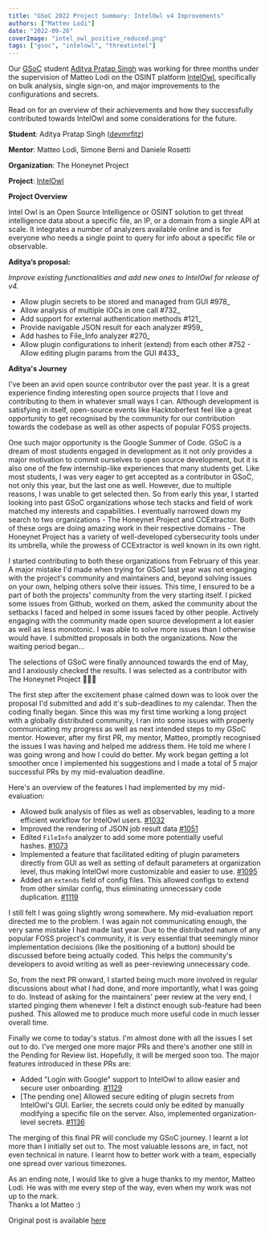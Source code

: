 ```yaml
---
title: "GSoC 2022 Project Summary: IntelOwl v4 Improvements"
authors: ["Matteo Lodi"]
date: "2022-09-26"
coverImage: "intel_owl_positive_reduced.png"
tags: ["gsoc", "intelowl", "threatintel"]
---
```

Our [GSoC](https://summerofcode.withgoogle.com/) student [Aditya Pratap Singh](https://github.com/devmrfitz) was working for three months under the supervision of Matteo Lodi on the OSINT platform [IntelOwl](https://github.com/intelowlproject/IntelOwl), specifically on bulk analysis, single sign-on, and major improvements to the configurations and secrets.

Read on for an overview of their achievements and how they successfully contributed towards IntelOwl and some considerations for the future.

<!--more-->

**Student**: Aditya Pratap Singh ([devmrfitz](https://github.com/devmrfitz))

**Mentor**: Matteo Lodi, Simone Berni and Daniele Rosetti

**Organization**: The Honeynet Project

**Project**: [IntelOwl](https://github.com/intelowlproject/IntelOwl)

**Project Overview**

Intel Owl is an Open Source Intelligence or OSINT solution to get threat intelligence data about a specific file, an IP, or a domain from a single API at scale. It integrates a number of analyzers available online and is for everyone who needs a single point to query for info about a specific file or observable.

**Aditya’s proposal:**

_Improve existing functionalities and add new ones to IntelOwl for release of v4._

- Allow plugin secrets to be stored and managed from GUI #978_
- Allow analysis of multiple IOCs in one call #732_
- Add support for external authentication methods #121_
- Provide navigable JSON result for each analyzer #959_
- Add hashes to File\_Info analyzer #270_
- Allow plugin configurations to inherit (extend) from each other #752 - Allow editing plugin params from the GUI #433_

**Aditya's Journey**

I've been an avid open source contributor over the past year. It is a great experience finding interesting open source projects that I love and contributing to them in whatever small ways I can. Although development is satisfying in itself, open-source events like Hacktoberfest feel like a great opportunity to get recognised by the community for our contribution towards the codebase as well as other aspects of popular FOSS projects.

One such major opportunity is the Google Summer of Code. GSoC is a dream of most students engaged in development as it not only provides a major motivation to commit ourselves to open source development, but it is also one of the few internship-like experiences that many students get. Like most students, I was very eager to get accepted as a contributor in GSoC, not only this year, but the last one as well. However, due to multiple reasons, I was unable to get selected then. So from early this year, I started looking into past GSoC organizations whose tech stacks and field of work matched my interests and capabilities. I eventually narrowed down my search to two organizations - The Honeynet Project and CCExtractor. Both of these orgs are doing amazing work in their respective domains - The Honeynet Project has a variety of well-developed cybersecurity tools under its umbrella, while the prowess of CCExtractor is well known in its own right.

I started contributing to both these organizations from February of this year. A major mistake I'd made when trying for GSoC last year was not engaging with the project's community and maintainers and, beyond solving issues on your own, helping others solve their issues. This time, I ensured to be a part of both the projects' community from the very starting itself. I picked some issues from Github, worked on them, asked the community about the setbacks I faced and helped in some issues faced by other people. Actively engaging with the community made open source development a lot easier as well as less monotonic. I was able to solve more issues than I otherwise would have. I submitted proposals in both the organizations. Now the waiting period began...

The selections of GSoC were finally announced towards the end of May, and I anxiously checked the results. I was selected as a contributor with The Honeynet Project 🎉🎉🎉

The first step after the excitement phase calmed down was to look over the proposal I'd submitted and add it's sub-deadlines to my calendar. Then the coding finally began. Since this was my first time working a long project with a globally distributed community, I ran into some issues with properly communicating my progress as well as next intended steps to my GSoC mentor. However, after my first PR, my mentor, Matteo, promptly recognised the issues I was having and helped me address them. He told me where I was going wrong and how I could do better. My work began getting a lot smoother once I implemented his suggestions and I made a total of 5 major successful PRs by my mid-evaluation deadline.

Here's an overview of the features I had implemented by my mid-evaluation:

- Allowed bulk analysis of files as well as observables, leading to a more efficient workflow for IntelOwl users. [#1032](https://github.com/intelowlproject/IntelOwl/pull/1032)
- Improved the rendering of JSON job result data [#1051](https://github.com/intelowlproject/IntelOwl/pull/1051)
- Edited `FileInfo` analyzer to add some more potentially useful hashes. [#1073](https://github.com/intelowlproject/IntelOwl/pull/1073)
- Implemented a feature that facilitated editing of plugin parameters directly from GUI as well as setting of default parameters at organization level, thus making IntelOwl more customizable and easier to use. [#1095](https://github.com/intelowlproject/IntelOwl/pull/1095)
- Added an `extends` field of config files. This allowed configs to extend from other similar config, thus eliminating unnecessary code duplication. [#1119](https://github.com/intelowlproject/IntelOwl/pull/1119)

I still felt I was going slightly wrong somewhere. My mid-evaluation report directed me to the problem. I was again not communicating enough, the very same mistake I had made last year. Due to the distributed nature of any popular FOSS project's community, it is very essential that seemingly minor implementation decisions (like the positioning of a button) should be discussed before being actually coded. This helps the community's developers to avoid writing as well as peer-reviewing unnecessary code.

So, from the next PR onward, I started being much more involved in regular discussions about what I had done, and more importantly, what I was going to do. Instead of asking for the maintainers' peer review at the very end, I started pinging them whenever I felt a distinct enough sub-feature had been pushed. This allowed me to produce much more useful code in much lesser overall time.

Finally we come to today's status. I'm almost done with all the issues I set out to do. I've merged one more major PRs and there's another one still in the Pending for Review list. Hopefully, it will be merged soon too. The major features introduced in these PRs are:

- Added "Login with Google" support to IntelOwl to allow easier and secure user onboarding. [#1129](https://github.com/intelowlproject/IntelOwl/pull/1129)
- \[The pending one\] Allowed secure editing of plugin secrets from IntelOwl's GUI. Earlier, the secrets could only be edited by manually modifying a specific file on the server. Also, implemented organization-level secrets. [#1136](https://github.com/intelowlproject/IntelOwl/pull/1136)

The merging of this final PR will conclude my GSoC journey. I learnt a lot more than I initially set out to. The most valuable lessons are, in fact, not even technical in nature. I learnt how to better work with a team, especially one spread over various timezones.

As an ending note, I would like to give a huge thanks to my mentor, Matteo Lodi. He was with me every step of the way, even when my work was not up to the mark.  
Thanks a lot Matteo :)

Original post is available [here](https://dev.to/devmrfitz/to-gsoc-and-beyond-4m34)

